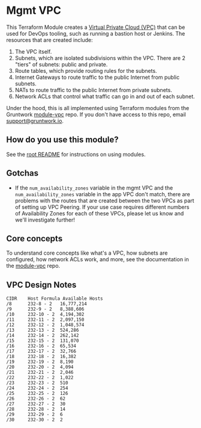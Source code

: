 # Mgmt VPC

This Terraform Module creates a [Virtual Private Cloud (VPC)](https://aws.amazon.com/vpc/) that can be used for DevOps
tooling, such as running a bastion host or Jenkins. The resources that are created include:

1. The VPC itself.
1. Subnets, which are isolated subdivisions within the VPC. There are 2 "tiers" of subnets: public and private.
1. Route tables, which provide routing rules for the subnets.
1. Internet Gateways to route traffic to the public Internet from public subnets.
1. NATs to route traffic to the public Internet from private subnets.
1. Network ACLs that control what traffic can go in and out of each subnet.

Under the hood, this is all implemented using Terraform modules from the Gruntwork
[module-vpc](https://github.com/gruntwork-io/module-vpc) repo. If you don't have access to this repo, email
[support@gruntwork.io](mailto:support@gruntwork.io).

## How do you use this module?

See the [root README](/) for instructions on using modules.

## Gotchas

- If the `num_availability_zones` variable in the mgmt VPC and the `num_availability_zones` variable in the app VPC don't match, there are problems with the routes that are created between the two VPCs as part of setting up VPC Peering. If your use case requires different numbers of Availability Zones for each of these VPCs, please let us know and we'll investigate further!

## Core concepts

To understand core concepts like what's a VPC, how subnets are configured, how network ACLs work, and more, see the
documentation in the [module-vpc](https://github.com/gruntwork-io/module-vpc) repo.

## VPC Design Notes

```
CIDR    Host Formula Available Hosts
/8      232-8 - 2   16,777,214
/9      232-9 - 2   8,388,606
/10 	232-10 - 2 	4,194,302
/11 	232-11 - 2 	2,097,150
/12 	232-12 - 2 	1,048,574
/13 	232-13 - 2 	524,286
/14 	232-14 - 2 	262,142
/15 	232-15 - 2 	131,070
/16 	232-16 - 2 	65,534
/17 	232-17 - 2 	32,766
/18 	232-18 - 2 	16,382
/19 	232-19 - 2 	8,190
/20 	232-20 - 2 	4,094
/21 	232-21 - 2 	2,046
/22 	232-22 - 2 	1,022
/23 	232-23 - 2 	510
/24 	232-24 - 2 	254
/25 	232-25 - 2 	126
/26 	232-26 - 2 	62
/27 	232-27 - 2 	30
/28 	232-28 - 2 	14
/29 	232-29 - 2 	6
/30 	232-30 - 2 	2
```